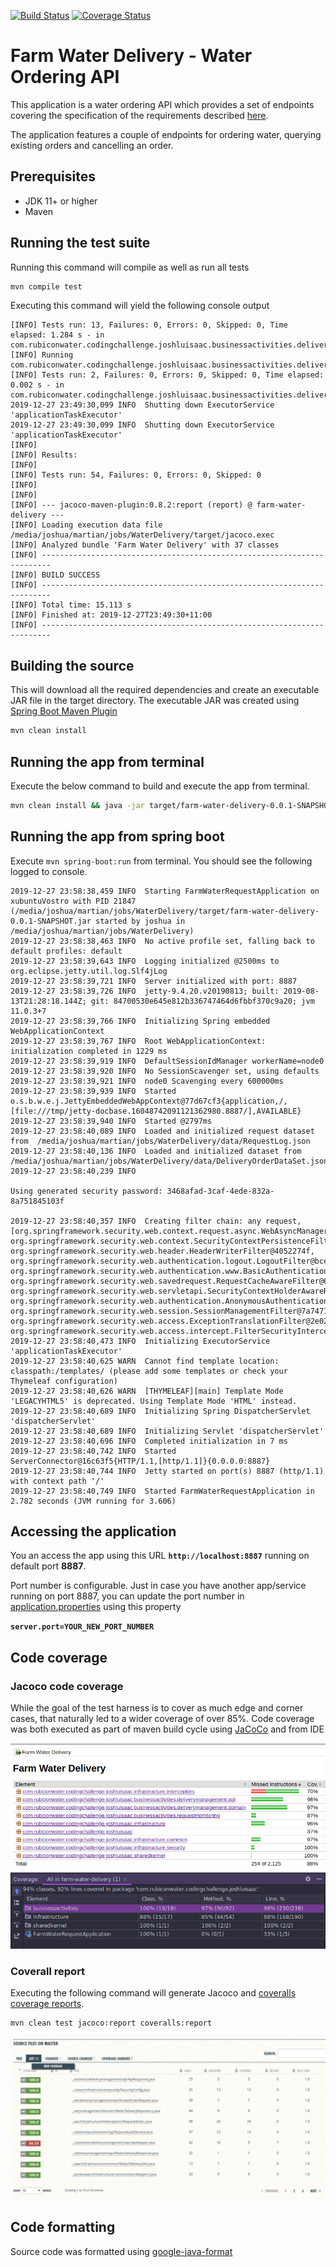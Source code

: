 [![Build Status](https://travis-ci.org/joshluisaac/FarmWaterDelivery.svg?branch=master)](https://travis-ci.org/joshluisaac/FarmWaterDelivery)
[![Coverage Status](https://coveralls.io/repos/github/joshluisaac/FarmWaterDelivery/badge.svg?branch=master)](https://coveralls.io/github/joshluisaac/FarmWaterDelivery?branch=master)



# Farm Water Delivery - Water Ordering API

This application is a water ordering API which provides a set of endpoints
covering the specification of the requirements described [here](RubiconCodingChallenge.pdf).

The application features a couple of endpoints for ordering water, querying existing orders and cancelling an order.




## Prerequisites

- JDK 11+ or higher
- Maven

## Running the test suite

Running this command will compile as well as run all tests

```bash
mvn compile test
```

Executing this command will yield the following console output


```log
[INFO] Tests run: 13, Failures: 0, Errors: 0, Skipped: 0, Time elapsed: 1.284 s - in com.rubiconwater.codingchallenge.joshluisaac.businessactivities.deliverymanagement.api.WaterDeliveryApiControllerTest
[INFO] Running com.rubiconwater.codingchallenge.joshluisaac.businessactivities.deliverymanagement.api.CancelOrderRequestTest
[INFO] Tests run: 2, Failures: 0, Errors: 0, Skipped: 0, Time elapsed: 0.002 s - in com.rubiconwater.codingchallenge.joshluisaac.businessactivities.deliverymanagement.api.CancelOrderRequestTest
2019-12-27 23:49:30,099 INFO  Shutting down ExecutorService 'applicationTaskExecutor'
2019-12-27 23:49:30,099 INFO  Shutting down ExecutorService 'applicationTaskExecutor'
[INFO] 
[INFO] Results:
[INFO] 
[INFO] Tests run: 54, Failures: 0, Errors: 0, Skipped: 0
[INFO] 
[INFO] 
[INFO] --- jacoco-maven-plugin:0.8.2:report (report) @ farm-water-delivery ---
[INFO] Loading execution data file /media/joshua/martian/jobs/WaterDelivery/target/jacoco.exec
[INFO] Analyzed bundle 'Farm Water Delivery' with 37 classes
[INFO] ------------------------------------------------------------------------
[INFO] BUILD SUCCESS
[INFO] ------------------------------------------------------------------------
[INFO] Total time: 15.113 s
[INFO] Finished at: 2019-12-27T23:49:30+11:00
[INFO] ------------------------------------------------------------------------
```


## Building the source

This will download all the required dependencies and create an executable JAR file in the target directory.
The executable JAR was created using [Spring Boot Maven Plugin](https://docs.spring.io/spring-boot/docs/current/maven-plugin/index.html)

```bash
mvn clean install
```

## Running the app from terminal

Execute the below command to build and execute the app from terminal.

```bash
mvn clean install && java -jar target/farm-water-delivery-0.0.1-SNAPSHOT.jar
```

## Running the app from spring boot

Execute `mvn spring-boot:run` from terminal. You should see the following logged to console.

```log
2019-12-27 23:58:38,459 INFO  Starting FarmWaterRequestApplication on xubuntuVostro with PID 21847 (/media/joshua/martian/jobs/WaterDelivery/target/farm-water-delivery-0.0.1-SNAPSHOT.jar started by joshua in /media/joshua/martian/jobs/WaterDelivery)
2019-12-27 23:58:38,463 INFO  No active profile set, falling back to default profiles: default
2019-12-27 23:58:39,643 INFO  Logging initialized @2500ms to org.eclipse.jetty.util.log.Slf4jLog
2019-12-27 23:58:39,721 INFO  Server initialized with port: 8887
2019-12-27 23:58:39,726 INFO  jetty-9.4.20.v20190813; built: 2019-08-13T21:28:18.144Z; git: 84700530e645e812b336747464d6fbbf370c9a20; jvm 11.0.3+7
2019-12-27 23:58:39,766 INFO  Initializing Spring embedded WebApplicationContext
2019-12-27 23:58:39,767 INFO  Root WebApplicationContext: initialization completed in 1229 ms
2019-12-27 23:58:39,919 INFO  DefaultSessionIdManager workerName=node0
2019-12-27 23:58:39,920 INFO  No SessionScavenger set, using defaults
2019-12-27 23:58:39,921 INFO  node0 Scavenging every 600000ms
2019-12-27 23:58:39,939 INFO  Started o.s.b.w.e.j.JettyEmbeddedWebAppContext@77d67cf3{application,/,[file:///tmp/jetty-docbase.16048742091121362980.8887/],AVAILABLE}
2019-12-27 23:58:39,940 INFO  Started @2797ms
2019-12-27 23:58:40,089 INFO  Loaded and initialized request dataset from  /media/joshua/martian/jobs/WaterDelivery/data/RequestLog.json
2019-12-27 23:58:40,136 INFO  Loaded and initialized dataset from  /media/joshua/martian/jobs/WaterDelivery/data/DeliveryOrderDataSet.json
2019-12-27 23:58:40,239 INFO  

Using generated security password: 3468afad-3caf-4ede-832a-8a751845103f

2019-12-27 23:58:40,357 INFO  Creating filter chain: any request, [org.springframework.security.web.context.request.async.WebAsyncManagerIntegrationFilter@4fad94a7, org.springframework.security.web.context.SecurityContextPersistenceFilter@62e70ea3, org.springframework.security.web.header.HeaderWriterFilter@4052274f, org.springframework.security.web.authentication.logout.LogoutFilter@bcec031, org.springframework.security.web.authentication.www.BasicAuthenticationFilter@fd0e5b6, org.springframework.security.web.savedrequest.RequestCacheAwareFilter@675d8c96, org.springframework.security.web.servletapi.SecurityContextHolderAwareRequestFilter@68d6972f, org.springframework.security.web.authentication.AnonymousAuthenticationFilter@475835b1, org.springframework.security.web.session.SessionManagementFilter@7a7471ce, org.springframework.security.web.access.ExceptionTranslationFilter@2e029d61, org.springframework.security.web.access.intercept.FilterSecurityInterceptor@2c1b9e4b]
2019-12-27 23:58:40,473 INFO  Initializing ExecutorService 'applicationTaskExecutor'
2019-12-27 23:58:40,625 WARN  Cannot find template location: classpath:/templates/ (please add some templates or check your Thymeleaf configuration)
2019-12-27 23:58:40,626 WARN  [THYMELEAF][main] Template Mode 'LEGACYHTML5' is deprecated. Using Template Mode 'HTML' instead.
2019-12-27 23:58:40,689 INFO  Initializing Spring DispatcherServlet 'dispatcherServlet'
2019-12-27 23:58:40,689 INFO  Initializing Servlet 'dispatcherServlet'
2019-12-27 23:58:40,696 INFO  Completed initialization in 7 ms
2019-12-27 23:58:40,742 INFO  Started ServerConnector@16c63f5{HTTP/1.1,[http/1.1]}{0.0.0.0:8887}
2019-12-27 23:58:40,744 INFO  Jetty started on port(s) 8887 (http/1.1) with context path '/'
2019-12-27 23:58:40,749 INFO  Started FarmWaterRequestApplication in 2.782 seconds (JVM running for 3.606)
```

## Accessing the application

You an access the app using this URL **`http://localhost:8887`** running on default port **8887**.

Port number is configurable. Just in case you have another app/service running on port 8887, you can update the port number in
[application.properties](src/main/resources/application.properties) using this property

**`server.port=YOUR_NEW_PORT_NUMBER`**


## Code coverage

### Jacoco code coverage
While the goal of the test harness is to cover as much edge and corner cases, that naturally led to a wider coverage of over 85%.
Code coverage was both executed as part of maven build cycle using [JaCoCo](https://github.com/jacoco/jacoco)  and from IDE

![alt text][codeCoverageJacoco]
![alt text][codecoverage]

### Coverall report
Executing the following command will generate Jacoco and [coveralls coverage reports](https://coveralls.io/jobs/56914384
).
```bash
mvn clean test jacoco:report coveralls:report
```
![alt text][coverallReport]


## Code formatting
Source code was formatted using [google-java-format](https://github.com/google/google-java-format)



[codecoverage]: screenshots/codeCoverage_Ide.png "codeCoverage_Ide"
[codeCoverageJacoco]: screenshots/codeCoverageJacoco.png "codeCoverageJacoco"
[coverallReport]: screenshots/coverallReport.png "coverallReport"